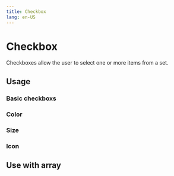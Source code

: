 ```yaml
---
title: Checkbox
lang: en-US
---
```


<script setup lang="ts">
  import props from "../../../example/button/description/en-props.ts";
  import slots from "../../../example/button/description/en-slots.ts";
</script>

# Checkbox

Checkboxes allow the user to select one or more items from a set.

## Usage

### Basic checkboxs

<demo src="../../../example/checkbox/basic.vue"></demo>

### Color

<demo src="../../../example/checkbox/color.vue" />

### Size

<demo src="../../../example/checkbox/size.vue" />

### Icon

<demo src="../../../example/checkbox/icon.vue" />

## Use with array

<demo src="../../../example/checkbox/multiple.vue" />
